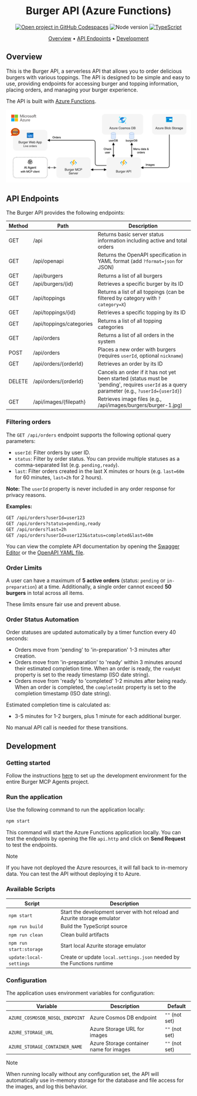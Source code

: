 <div align="center">

# Burger API (Azure Functions)

[![Open project in GitHub Codespaces](https://img.shields.io/badge/Codespaces-Open-blue?style=flat-square&logo=github)](https://codespaces.new/Microsoft/mcp-agent-langchainjs?hide_repo_select=true&ref=main&quickstart=true)
![Node version](https://img.shields.io/badge/Node.js->=20-3c873a?style=flat-square)
[![TypeScript](https://img.shields.io/badge/TypeScript-blue?style=flat-square&logo=typescript&logoColor=white)](https://www.typescriptlang.org)

[Overview](#overview) • [API Endpoints](#api-endpoints) • [Development](#development)

</div>

## Overview

This is the Burger API, a serverless API that allows you to order delicious burgers with various toppings. The API is designed to be simple and easy to use, providing endpoints for accessing burger and topping information, placing orders, and managing your burger experience.

The API is built with [Azure Functions](https://learn.microsoft.com/azure/azure-functions/functions-overview?pivots=programming-language-javascript).

<div align="center">
  <img src="../../docs/images/burger-architecture.drawio.png" alt="Service architecture" />
</div>

## API Endpoints

The Burger API provides the following endpoints:

| Method | Path                     | Description                                                                                                                                  |
| ------ | ------------------------ | -------------------------------------------------------------------------------------------------------------------------------------------- |
| GET    | /api                     | Returns basic server status information including active and total orders                                                                    |
| GET    | /api/openapi             | Returns the OpenAPI specification in YAML format (add `?format=json` for JSON)                                                               |
| GET    | /api/burgers             | Returns a list of all burgers                                                                                                                |
| GET    | /api/burgers/{id}        | Retrieves a specific burger by its ID                                                                                                        |
| GET    | /api/toppings            | Returns a list of all toppings (can be filtered by category with `?category=X`)                                                                |
| GET    | /api/toppings/{id}       | Retrieves a specific topping by its ID                                                                                                       |
| GET    | /api/toppings/categories | Returns a list of all topping categories                                                                                                     |
| GET    | /api/orders              | Returns a list of all orders in the system                                                                                                   |
| POST   | /api/orders              | Places a new order with burgers (requires `userId`, optional `nickname`)                                                                                          |
| GET    | /api/orders/{orderId}    | Retrieves an order by its ID                                                                                                                 |
| DELETE | /api/orders/{orderId}    | Cancels an order if it has not yet been started (status must be 'pending', requires `userId` as a query parameter (e.g., `?userId={userId}`) |
| GET    | /api/images/{filepath}   | Retrieves image files (e.g., /api/images/burgers/burger-1.jpg)                                                                                       |

### Filtering orders

The `GET /api/orders` endpoint supports the following optional query parameters:

- `userId`: Filter orders by user ID.
- `status`: Filter by order status. You can provide multiple statuses as a comma-separated list (e.g. `pending,ready`).
- `last`: Filter orders created in the last X minutes or hours (e.g. `last=60m` for 60 minutes, `last=2h` for 2 hours).

**Note:** The `userId` property is never included in any order response for privacy reasons.

**Examples:**

```
GET /api/orders?userId=user123
GET /api/orders?status=pending,ready
GET /api/orders?last=2h
GET /api/orders?userId=user123&status=completed&last=60m
```

You can view the complete API documentation by opening the [Swagger Editor](https://editor.swagger.io/?url=http://localhost:7071/api/openapi) or the [OpenAPI YAML file](http://localhost:7071/api/openapi).

### Order Limits

A user can have a maximum of **5 active orders** (status: `pending` or `in-preparation`) at a time. Additionally, a single order cannot exceed **50 burgers** in total across all items.

These limits ensure fair use and prevent abuse.

### Order Status Automation

Order statuses are updated automatically by a timer function every 40 seconds:

- Orders move from 'pending' to 'in-preparation' 1-3 minutes after creation.
- Orders move from 'in-preparation' to 'ready' within 3 minutes around their estimated completion time. When an order is ready, the `readyAt` property is set to the ready timestamp (ISO date string).
- Orders move from 'ready' to 'completed' 1-2 minutes after being ready. When an order is completed, the `completedAt` property is set to the completion timestamp (ISO date string).

Estimated completion time is calculated as:

- 3-5 minutes for 1-2 burgers, plus 1 minute for each additional burger.

No manual API call is needed for these transitions.

## Development

### Getting started

Follow the instructions [here](../../README.md#getting-started) to set up the development environment for the entire Burger MCP Agents project.

### Run the application

Use the following command to run the application locally:

```bash
npm start
```

This command will start the Azure Functions application locally. You can test the endpoints by opening the file `api.http` and click on **Send Request** to test the endpoints.

> [!NOTE]
> If you have not deployed the Azure resources, it will fall back to in-memory data. You can test the API without deploying it to Azure.

### Available Scripts

| Script | Description |
|--------|-------------|
| `npm start` | Start the development server with hot reload and Azurite storage emulator |
| `npm run build` | Build the TypeScript source |
| `npm run clean` | Clean build artifacts |
| `npm run start:storage` | Start local Azurite storage emulator |
| `update:local-settings` | Create or update `local.settings.json` needed by the Functions runtime |

### Configuration

The application uses environment variables for configuration:

| Variable | Description | Default |
|----------|-------------|---------|
| `AZURE_COSMOSDB_NOSQL_ENDPOINT` | Azure Cosmos DB endpoint | `""` (not set) |
| `AZURE_STORAGE_URL` | Azure Storage URL for images | `""` (not set) |
| `AZURE_STORAGE_CONTAINER_NAME` | Azure Storage container name for images | `""` (not set) |

> [!NOTE]
> When running locally without any configuration set, the API will automatically use in-memory storage for the database and file access for the images, and log this behavior.
